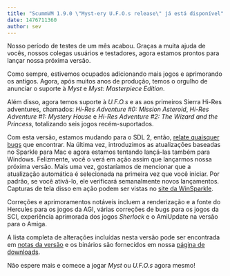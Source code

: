 ```yaml
---
title: "ScummVM 1.9.0 \"Myst-ery U.F.O.s release\" já está disponível"
date: 1476711360
author: sev
---
```


Nosso período de testes de um mês acabou. Graças a muita ajuda de vocês, nossos colegas usuários e testadores, agora estamos prontos para lançar nossa próxima versão.

Como sempre, estivemos ocupados adicionando mais jogos e aprimorando os antigos. Agora, após muitos anos de produção, temos o orgulho de anunciar o suporte à *Myst* e *Myst: Masterpiece Edition*.

Além disso, agora temos suporte à *U.F.O.s* e as aos primeiros Sierra Hi-Res adventures, chamados: *Hi-Res Adventure #0: Mission Asteroid*, *Hi-Res Adventure #1: Mystery House* e *Hi-Res Adventure #2: The Wizard and the Princess*, totalizando seis jogos recém-suportados.

Com esta versão, estamos mudando para o SDL 2, então, [relate quaisquer bugs](https://bugs.scummvm.org) que encontrar. Na última vez, introduzimos as atualizações baseadas no Sparkle para Mac e agora estamos tentando lançá-las também para Windows. Felizmente, você o verá em ação assim que lançarmos nossa próxima versão. Mais uma vez, gostaríamos de mencionar que a atualização automática é selecionada na primeira vez que você iniciar. Por padrão, se você ativá-lo, ele verificará semanalmente novos lançamentos. Capturas de tela disso em ação podem ser vistas no [site da WinSparkle](https://winsparkle.org).

Correções e aprimoramentos notáveis incluem a renderização e a fonte do Hercules para os jogos da AGI, várias correções de bugs para os jogos da SCI, experiência aprimorada dos jogos *Sherlock* e o AmiUpdate na versão para o Amiga.

A lista completa de alterações incluídas nesta versão pode ser encontrada em [notas da versão](/frs/scummvm/1.9.0/ReleaseNotes) e os binários são fornecidos em nossa [página de downloads](/downloads/).

Não espere mais e comece a jogar *Myst* ou *U.F.O.s* agora mesmo!

